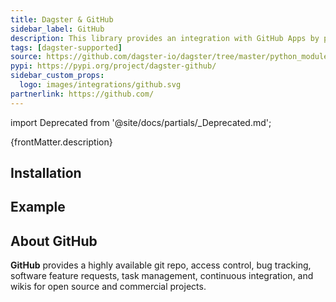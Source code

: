 ```yaml
---
title: Dagster & GitHub
sidebar_label: GitHub
description: This library provides an integration with GitHub Apps by providing a thin wrapper on the GitHub v4 GraphQL API. This allows for automating operations within your GitHub repositories and with the tighter permissions scopes that GitHub Apps allow for vs using a personal token.
tags: [dagster-supported]
source: https://github.com/dagster-io/dagster/tree/master/python_modules/libraries/dagster-github
pypi: https://pypi.org/project/dagster-github/
sidebar_custom_props:
  logo: images/integrations/github.svg
partnerlink: https://github.com/
---
```


import Deprecated from '@site/docs/partials/\_Deprecated.md';

<Deprecated />

<p>{frontMatter.description}</p>

## Installation

<PackageInstallInstructions packageName="dagster-github" />

## Example

<CodeExample path="docs_snippets/docs_snippets/integrations/github.py" language="python" />

## About GitHub

**GitHub** provides a highly available git repo, access control, bug tracking, software feature requests, task management, continuous integration, and wikis for open source and commercial projects.
